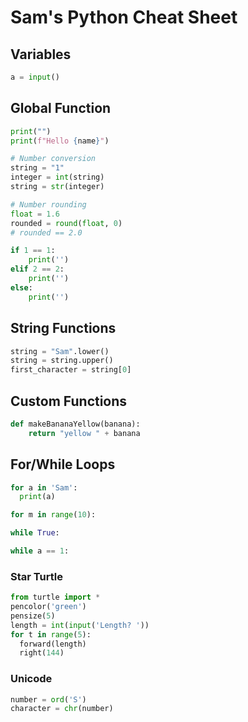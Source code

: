 # Sam's Python Cheat Sheet

## Variables
```python
a = input()
```

## Global Function
```python
print("")
print(f"Hello {name}")

# Number conversion
string = "1"
integer = int(string)
string = str(integer)

# Number rounding
float = 1.6
rounded = round(float, 0)
# rounded == 2.0

if 1 == 1:
    print('')
elif 2 == 2:
    print('')
else:
    print('')
```

## String Functions
```python
string = "Sam".lower()
string = string.upper()
first_character = string[0]
```

## Custom Functions
```python
def makeBananaYellow(banana):
    return "yellow " + banana
```

## For/While Loops
```python
for a in 'Sam':
  print(a)
```

```python
for m in range(10):

while True:

while a == 1:

```

### Star Turtle
```python
from turtle import *
pencolor('green')
pensize(5)
length = int(input('Length? '))
for t in range(5):
  forward(length)
  right(144)
```

### Unicode
```python
number = ord('S')
character = chr(number)
```
